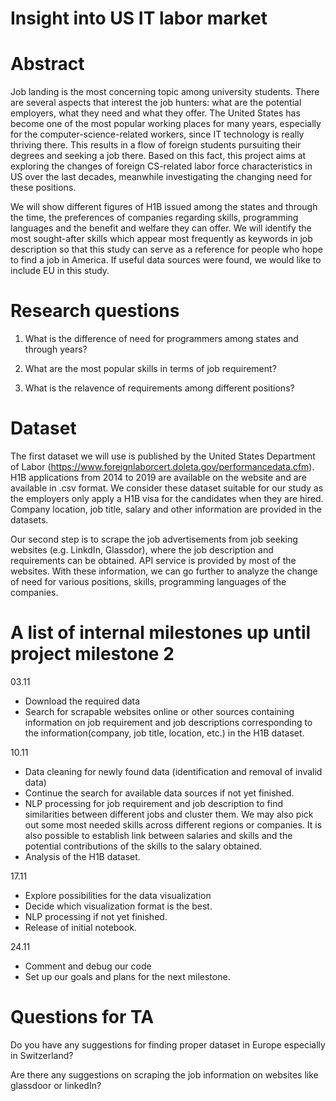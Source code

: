 # Insight into US IT labor market

# Abstract
Job landing is the most concerning topic among university students. There are several aspects that interest the job hunters: what are the potential employers, what they need and what they offer. The United States has become one of the most popular working places for many years, especially for the computer-science-related workers, since IT technology is really thriving there. This results in a flow of foreign students pursuiting their degrees and seeking a job there. Based on this fact, this project aims at exploring the changes of foreign CS-related labor force characteristics in US over the last decades, meanwhile investigating the changing need for these positions.

We will show different figures of H1B issued among the states and through the time, the preferences of companies regarding skills, programming languages and the benefit and welfare they can offer. We will identify the most sought-after skills which appear most frequently as keywords in job description so that this study can serve as a reference for people who hope to find a job in America. If useful data sources were found, we would like to include EU in this study.
# Research questions
1. What is the difference of need for programmers among states and through years? 

2. What are the most popular skills in terms of job requirement?

3. What is the relavence of requirements among different positions?

# Dataset
The first dataset we will use is published by the United States Department of Labor (https://www.foreignlaborcert.doleta.gov/performancedata.cfm). H1B applications from 2014 to 2019 are available on the website and are available in .csv format. We consider these dataset suitable for our study as the employers only apply a H1B visa for the candidates when they are hired. Company location, job title, salary and other information are provided in the datasets. 

Our second step is to scrape the job advertisements from job seeking websites (e.g. LinkdIn, Glassdor), where the job description and requirements can be obtained. API service is provided by most of the websites. With these information, we can go further to analyze the change of need for various positions, skills, programming languages of the companies.   
# A list of internal milestones up until project milestone 2

03.11

- Download the required data
- Search for scrapable websites online or other sources containing information on job requirement and job descriptions corresponding to the information(company, job title, location, etc.) in the H1B dataset.

10.11

- Data cleaning for newly found data (identification and removal of invalid data)
- Continue the search for available data sources if not yet finished. 
- NLP processing for job requirement and job description to find similarities between different jobs and cluster them. We may also pick out some most needed skills across different regions or companies. It is also possible to establish link between salaries and skills and the potential contributions of the skills to the salary obtained.  
- Analysis of the H1B dataset.

17.11

- Explore possibilities for the data visualization
- Decide which visualization format is the best.
- NLP processing if not yet finished.
- Release of initial notebook.

24.11

- Comment and debug our code
- Set up our goals and plans for the next milestone.

# Questions for TA
Do you have any suggestions for finding proper dataset in Europe especially in Switzerland?

Are there any suggestions on scraping the job information on websites like glassdoor or linkedIn?
